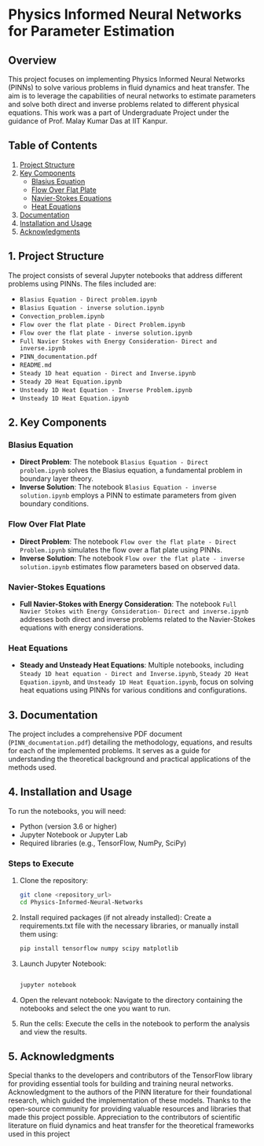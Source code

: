 # Physics Informed Neural Networks for Parameter Estimation

## Overview

This project focuses on implementing Physics Informed Neural Networks (PINNs) to solve various problems in fluid dynamics and heat transfer. The aim is to leverage the capabilities of neural networks to estimate parameters and solve both direct and inverse problems related to different physical equations. This work was a part of Undergraduate Project under the guidance of Prof. Malay Kumar Das at IIT Kanpur.

## Table of Contents

1. [Project Structure](#project-structure)
2. [Key Components](#key-components)
   - [Blasius Equation](#blasius-equation)
   - [Flow Over Flat Plate](#flow-over-flat-plate)
   - [Navier-Stokes Equations](#navier-stokes-equations)
   - [Heat Equations](#heat-equations)
3. [Documentation](#documentation)
4. [Installation and Usage](#installation-and-usage)
5. [Acknowledgments](#acknowledgments)

## 1. Project Structure

The project consists of several Jupyter notebooks that address different problems using PINNs. The files included are:

- `Blasius Equation - Direct problem.ipynb`
- `Blasius Equation - inverse solution.ipynb`
- `Convection_problem.ipynb`
- `Flow over the flat plate - Direct Problem.ipynb`
- `Flow over the flat plate - inverse solution.ipynb`
- `Full Navier Stokes with Energy Consideration- Direct and inverse.ipynb`
- `PINN_documentation.pdf`
- `README.md`
- `Steady 1D heat equation - Direct and Inverse.ipynb`
- `Steady 2D Heat Equation.ipynb`
- `Unsteady 1D Heat Equation - Inverse Problem.ipynb`
- `Unsteady 1D Heat Equation.ipynb`

## 2. Key Components

### Blasius Equation

- **Direct Problem**: The notebook `Blasius Equation - Direct problem.ipynb` solves the Blasius equation, a fundamental problem in boundary layer theory.
- **Inverse Solution**: The notebook `Blasius Equation - inverse solution.ipynb` employs a PINN to estimate parameters from given boundary conditions.

### Flow Over Flat Plate

- **Direct Problem**: The notebook `Flow over the flat plate - Direct Problem.ipynb` simulates the flow over a flat plate using PINNs.
- **Inverse Solution**: The notebook `Flow over the flat plate - inverse solution.ipynb` estimates flow parameters based on observed data.

### Navier-Stokes Equations

- **Full Navier-Stokes with Energy Consideration**: The notebook `Full Navier Stokes with Energy Consideration- Direct and inverse.ipynb` addresses both direct and inverse problems related to the Navier-Stokes equations with energy considerations.

### Heat Equations

- **Steady and Unsteady Heat Equations**: Multiple notebooks, including `Steady 1D heat equation - Direct and Inverse.ipynb`, `Steady 2D Heat Equation.ipynb`, and `Unsteady 1D Heat Equation.ipynb`, focus on solving heat equations using PINNs for various conditions and configurations.

## 3. Documentation

The project includes a comprehensive PDF document (`PINN_documentation.pdf`) detailing the methodology, equations, and results for each of the implemented problems. It serves as a guide for understanding the theoretical background and practical applications of the methods used.

## 4. Installation and Usage

To run the notebooks, you will need:

- Python (version 3.6 or higher)
- Jupyter Notebook or Jupyter Lab
- Required libraries (e.g., TensorFlow, NumPy, SciPy)

### Steps to Execute

1. Clone the repository:
   ```bash
   git clone <repository_url>
   cd Physics-Informed-Neural-Networks

2. Install required packages (if not already installed): Create a requirements.txt file with the necessary libraries, or manually install them using:

    ```bash
    pip install tensorflow numpy scipy matplotlib

3. Launch Jupyter Notebook:

    ```bash

    jupyter notebook

4. Open the relevant notebook: Navigate to the directory containing the notebooks and select the one you want to run.

5. Run the cells: Execute the cells in the notebook to perform the analysis and view the results.

## 5. Acknowledgments

Special thanks to the developers and contributors of the TensorFlow library for providing essential tools for building and training neural networks.
Acknowledgment to the authors of the PINN literature for their foundational research, which guided the implementation of these models.
Thanks to the open-source community for providing valuable resources and libraries that made this project possible.
Appreciation to the contributors of scientific literature on fluid dynamics and heat transfer for the theoretical frameworks used in this project

